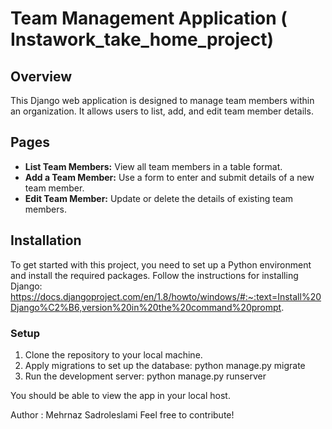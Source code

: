 # Team Management Application ( Instawork_take_home_project)

## Overview
This Django web application is designed to manage team members within an organization. 
It allows users to list, add, and edit team member details.

## Pages
- **List Team Members:** View all team members in a table format.
- **Add a Team Member:** Use a form to enter and submit details of a new team member.
- **Edit Team Member:** Update or delete the details of existing team members.

## Installation

To get started with this project, you need to set up a Python environment and install the required packages. 
Follow the instructions for installing Django: 
https://docs.djangoproject.com/en/1.8/howto/windows/#:~:text=Install%20Django%C2%B6,version%20in%20the%20command%20prompt.



### Setup
1. Clone the repository to your local machine.
2. Apply migrations to set up the database:
   python manage.py migrate
3. Run the development server:
   python manage.py runserver

You should be able to view the app in your local host. 


Author : Mehrnaz Sadroleslami 
Feel free to contribute! 
